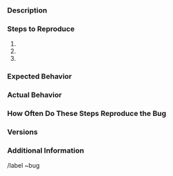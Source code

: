 <!--
Please read and abide by the code of conduct at https://gitlab.com/isopod-cloud/chasm/-/blob/main/CODE_OF_CONDUCT.md?ref_type=heads

If you haven't already done so, please also take a moment to search the issues to see if someone has already made an
issue like the one you're here to make. Adding your supporting detail there will both help keep thing organized and also
help make sure that it's obvious that several people are interested in the same issue.

Also, before posting your bug and if you can, try upgrading. Your particular issue may have been recently fixed.
Moreover, even if the bug were to be fixed, it would be fixed in a newer version, not an old one.

If what you're posting is information about a security vulnerability and would like to communicate with the project
discretely please send your bug report (using this template) to security@isopod.cloud.

Lastly, PLEASE STOP AND CHECK WHAT YOU'RE POSTING FOR SECRETS OR INTERNAL DATA!
You wouldn't want to accidentally post a password or the name of a secret project before you're ready. Taking an extra
minute to check what you're posting will save you a lot of hassle later.
-->

### Description

<!-- Describe the issue -->

### Steps to Reproduce
<!-- Explain the steps for the easiest and most reliable way you know to make the bug happen. -->
1. <!-- First Step -->
2. <!-- Second Step -->
3. <!-- etc. -->

### Expected Behavior
<!-- Describe what you thought was supposed to happen -->

### Actual Behavior
<!-- Describe what actually happens -->

### How Often Do These Steps Reproduce the Bug

<!-- Take a stab at the percentage of times the bug happens if you do the steps -->

### Versions

<!-- What version of the software are you trying to do this with? -->

### Additional Information

<!-- Please include anything you know that you haven't already put somewhere else, such as configuration data or
environment settings that are relevant. -->

<!-- Welcome to the bottom! PLEASE STOP AND CHECK WHAT YOU'RE POSTING FOR SECRETS OR INTERNAL DATA AGAIN! -->

/label ~bug
